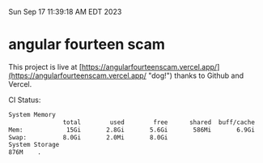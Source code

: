 Sun Sep 17 11:39:18 AM EDT 2023

# angular fourteen scam


This project is live at [https://angularfourteenscam.vercel.app/](https://angularfourteenscam.vercel.app/ "dog!") thanks to Github and Vercel.

CI Status: 

```bash
System Memory
               total        used        free      shared  buff/cache   available
Mem:            15Gi       2.8Gi       5.6Gi       586Mi       6.9Gi        11Gi
Swap:          8.0Gi       2.0Mi       8.0Gi
System Storage
876M	.
```
